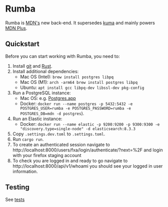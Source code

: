 # Rumba

Rumba is [MDN's](https://developer.mozilla.org) new back-end. It supersedes [kuma](https://github.com/mdn/kuma) and
mainly powers [MDN Plus](https://developer.mozilla.org/en-US/plus).

## Quickstart

Before you can start working with Rumba, you need to:

1. Install [git](https://git-scm.com/) and [Rust](https://www.rust-lang.org/).
2. Install additional dependencies:
   - Mac OS (Intel): `brew install postgres libpq`
   - Mac OS (M1): `arch -arm64 brew install postgres libpq`
   - Ubuntu: `apt install gcc libpq-dev libssl-dev pkg-config`
3. Run a PostgreSQL instance:
   - Mac OS: e.g. [Postgres.app](https://postgresapp.com/)
   - Docker: `docker run --name postgres -p 5432:5432 -e POSTGRES_USER=rumba -e POSTGRES_PASSWORD=rumba -e POSTGRES_DB=mdn -d postgres`).
4. Run an Elastic instance:
   - Docker: `docker run --name elastic -p 9200:9200 -p 9300:9300 -e "discovery.type=single-node" -d elasticsearch:8.3.3`
5. Copy `.settings.dev.toml` to `.settings.toml`.
6. Run `cargo run`.
7. To create an authenticated session navigate to http://localhost:8000/users/fxa/login/authenticate/?next=%2F and login with your firefox staging account
8. To check you are logged in and ready to go navigate to http://localhost:8000/api/v1/whoami you should see your logged in user information.

## Testing

See [tests](./tests/)
